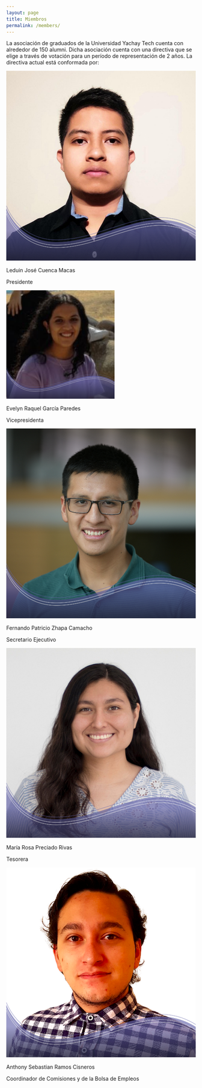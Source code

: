 ```yaml
---
layout: page
title: Miembros
permalink: /members/
---
```


La asociación de graduados de la Universidad Yachay Tech cuenta con alrededor de 150 alumni. Dicha asociación cuenta con una directiva que se elige a través de votación para un período de representación de 2 años. La directiva actual está conformada por:



<div class="row">
	<div class="column with-caption">
		<img src="/assets/images/ljcm.png">
		<p>Leduin José Cuenca Macas</p>
		<p>Presidente</p>
    </div>
	<div class="column with-caption">
		<img src="/assets/images/ergp.png">
		<p>Evelyn Raquel García Paredes</p>
		<p>Vicepresidenta</p>
	</div>
</div>

<div class="row">
	<div class="column with-caption">
	<img src="/assets/images/fpzc.png">
		<p>Fernando Patricio Zhapa Camacho</p>
		<p>Secretario Ejecutivo</p>
	</div>
	<div class="column with-caption">
	<img src="/assets/images/mrpr.png">
		<p>María Rosa Preciado Rivas</p>
		<p>Tesorera</p>
	</div>
	<div class="column with-caption">
	<img src="/assets/images/asrc.png">
		<p>Anthony Sebastian Ramos Cisneros</p>
		<p>Coordinador de Comisiones y de la Bolsa de Empleos</p>
	</div>
</div>

